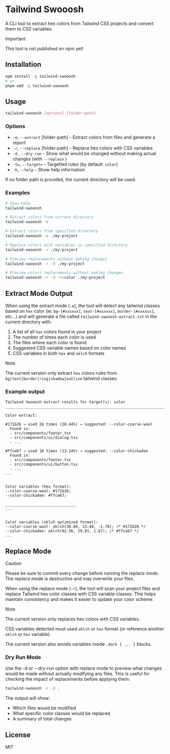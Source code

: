 # Tailwind Swooosh

A CLI tool to extract hex colors from Tailwind CSS projects and convert them to CSS variables.

> [!IMPORTANT]
> This tool is not published on npm yet!

## Installation

```bash
npm install -g tailwind-swooosh
# or 
pnpm add -g tailwind-swooosh
```

## Usage

```bash
tailwind-swooosh [options] [folder-path]
```

### Options

- `-e`, `--extract` [folder-path] - Extract colors from files and generate a report
- `-r`, `--replace` [folder-path] - Replace hex colors with CSS variables
- `-d` , `--dry-run` - Show what would be changed without making actual changes (with `--replace` )
- `-t=`, `--target=` - Targetted rules (by default: `color`)
- `-h`, `--help` - Show help information

If no folder path is provided, the current directory will be used.

### Examples

```bash
# Show help
tailwind-swooosh

# Extract colors from current directory
tailwind-swooosh -e

# Extract colors from specified directory
tailwind-swooosh -e ./my-project

# Replace colors with variables in specified directory
tailwind-swooosh -r ./my-project

# Preview replacements without making changes
tailwind-swooosh -r -d ./my-project

# Preview colors replacements without making changes
tailwind-swooosh -r -d -t=color ./my-project
```

## Extract Mode Output

When using the extract mode (`-e`), the tool will detect any tailwind classes based on `hex` color (ie: `bg-[#xxxxxx]`, `text-[#xxxxxx]`, `border-[#xxxxxx]`, etc...) and will generate a file called `tailwind-swooosh-extract.txt` in the current directory with:

1. A list of all `hex` colors found in your project
2. The number of times each color is used
3. The files where each color is found
4. Suggested CSS variable names based on color names
5. CSS variables in both `hex` and `oklch` formats

> [!NOTE]
> The current version only extract `hex` colors rules from `bg|text|border|ring|shadow|outline` tailwind classes.

### Example output

```plaintext
Tailwind Swooosh extract results for target(s): color 
__________________________________________________________________________________________________

Color extract:

#171b26 → used 28 times (20.44%) → suggested: --color-coarse-wool
  Found in:
  - src/components/footer.tsx
  - src/components/ui/dialog.tsx
  - ...

#ffce67 → used 18 times (13.14%) → suggested: --color-chickadee
  Found in:
  - src/components/footer.tsx
  - src/components/ui/button.tsx
  - ...
...


Color variables (hex format):
--color-coarse-wool: #171b26;
--color-chickadee: #ffce67;

_______________________________
...


Color variables (oklch optimized format):
--color-coarse-wool: oklch(38.84, 13.40, -1.78); /* #171b26 */
--color-chickadee: oklch(92.56, 29.81, 1.87); /* #ffce67 */
...
```

## Replace Mode

> [!CAUTION]
> Please be sure to commit every change before running the replace mode. The replace mode is destructive and may overwrite your files.

When using the replace mode (`-r`), the tool will scan your project files and replace Tailwind hex color classes with CSS variable classes. This helps maintain consistency and makes it easier to update your color scheme.

> [!NOTE]
> The current version only replaces hex colors with CSS variables.
>
> CSS variables detected must used `oklch` or `hex` format (or reference another `oklch` or `hex` variable).
>
> The current version also avoids variables inside `.dark { ... }` blocks.

### Dry Run Mode

Use the -d or --dry-run option with replace mode to preview what changes would be made without actually modifying any files. This is useful for checking the impact of replacements before applying them:

```bash
tailwind-swooosh -r -d .
```

The output will show:

- Which files would be modified
- What specific color classes would be replaced
- A summary of total changes

## License

MIT